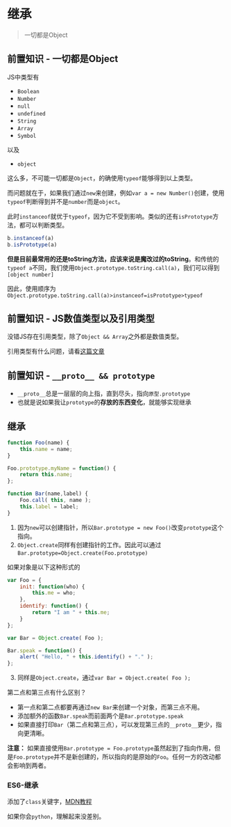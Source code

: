 # 继承
> 一切都是Object

## 前置知识 - 一切都是Object

JS中类型有

* `Boolean`
* `Number`
* `null`
* `undefined`
* `String`
* `Array`
* `Symbol`

以及

* `object`

这么多，不可能一切都是`Object`，的确使用`typeof`能够得到以上类型。

而问题就在于，如果我们通过`new`来创建，例如`var a = new Number()`创建，使用`typeof`判断得到并不是`number`而是`object`。

此时`instanceof`就优于`typeof`，因为它不受到影响。类似的还有`isPrototype`方法，都可以判断类型。

```javascript
b.instanceof(a)
b.isPrototype(a)
```

**但是目前最常用的还是toString方法，应该来说是魔改过的toString**。和传统的`typeof a`不同，我们使用`Object.prototype.toString.call(a)`，我们可以得到`[object number]`

因此，使用顺序为`Object.prototype.toString.call(a)>instanceof=isPrototype>typeof`

## 前置知识 - JS数值类型以及引用类型

没错JS存在引用类型，除了`Object && Array`之外都是数值类型。

引用类型有什么问题，请看[这篇文章]()

## 前置知识 - `__proto__ && prototype`

* `__proto__`总是一层层的向上指，直到尽头，指向`原型.prototype`
* 也就是说如果我让`prototype`的**存放的东西变化**，就能够实现继承

## 继承

```javascript
function Foo(name) {
	this.name = name;
}

Foo.prototype.myName = function() {
	return this.name;
};

function Bar(name,label) {
	Foo.call( this, name );
	this.label = label;
}
```

1. 因为`new`可以创建指针，所以`Bar.prototype = new Foo()`改变`prototype`这个指向。
2. `Object.create`同样有创建指针的工作。因此可以通过`Bar.prototype=Object.create(Foo.prototype)`

如果对象是以下这种形式的

```javascript
var Foo = {
	init: function(who) {
		this.me = who;
	},
	identify: function() {
		return "I am " + this.me;
	}
};

var Bar = Object.create( Foo );

Bar.speak = function() {
	alert( "Hello, " + this.identify() + "." );
};
```

3. 同样是`Object.create`，通过`var Bar = Object.create( Foo );`

第二点和第三点有什么区别？

* 第一点和第二点都要再通过`new Bar`来创建一个对象，而第三点不用。
* 添加额外的函数`Bar.speak`而前面两个是`Bar.prototype.speak`
* 如果直接打印`Bar`（第二点和第三点），可以发现第三点的`__proto__`更少，指向更清晰。

**注意：** 如果直接使用`Bar.prototype = Foo.prototype`虽然起到了指向作用，但是`Foo.prototype`并不是新创建的，所以指向的是原始的`Foo`。任何一方的改动都会影响到两者。

### ES6-继承

添加了`class`关键字，[MDN教程](https://developer.mozilla.org/zh-CN/docs/Web/JavaScript/Reference/Classes)

如果你会`python`，理解起来没差别。